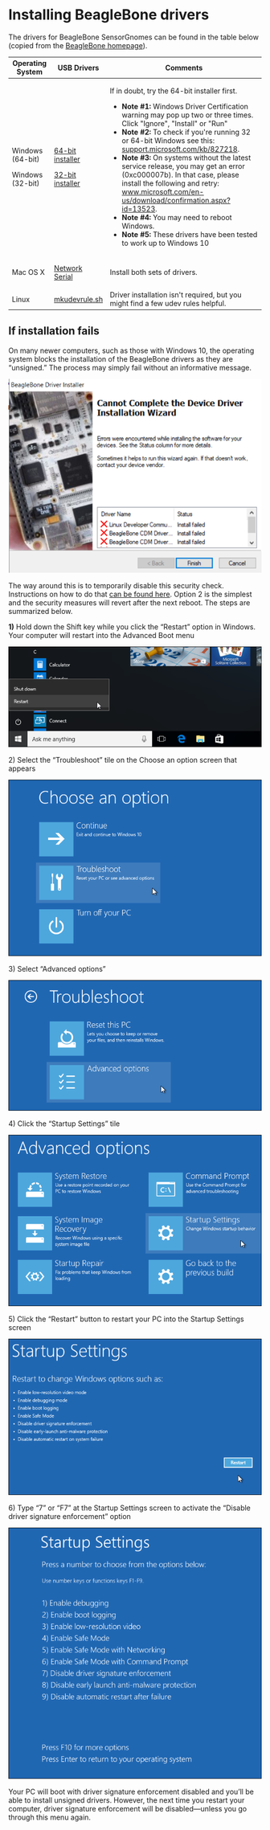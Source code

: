 # Installing BeagleBone drivers

The drivers for BeagleBone SensorGnomes can be found in the table below (copied from the [BeagleBone homepage](http://beagleboard.org/getting-started)).&#x20;

| Operating System                                                                  | USB Drivers                                                                                                                                                                                                                           | Comments                                                                                                                                                                                                                                                                                                                                                                                                                                                                                                                                                                                                                                                                                                                                                                                                                                                                      |
| --------------------------------------------------------------------------------- | ------------------------------------------------------------------------------------------------------------------------------------------------------------------------------------------------------------------------------------- | ----------------------------------------------------------------------------------------------------------------------------------------------------------------------------------------------------------------------------------------------------------------------------------------------------------------------------------------------------------------------------------------------------------------------------------------------------------------------------------------------------------------------------------------------------------------------------------------------------------------------------------------------------------------------------------------------------------------------------------------------------------------------------------------------------------------------------------------------------------------------------- |
| <p>Windows (64-bit)       </p><p></p><p></p><p></p><p></p><p>Windows (32-bit)</p> | <p><a href="https://beagleboard.org/static/Drivers/Windows/BONE_D64.exe">64-bit installer</a></p><p></p><p></p><p></p><p></p><p></p><p><a href="https://beagleboard.org/static/Drivers/Windows/BONE_DRV.exe">32-bit installer</a></p> | <p>If in doubt, try the 64-bit installer first.</p><ul><li><strong>Note #1:</strong> Windows Driver Certification warning may pop up two or three times. Click "Ignore", "Install" or "Run"</li><li><strong>Note #2:</strong> To check if you're running 32 or 64-bit Windows see this: <a href="https://support.microsoft.com/kb/827218">support.microsoft.com/kb/827218</a>.</li><li><strong>Note #3:</strong> On systems without the latest service release, you may get an error (0xc000007b). In that case, please install the following and retry: <a href="https://www.microsoft.com/en-us/download/confirmation.aspx?id=13523">www.microsoft.com/en-us/download/confirmation.aspx?id=13523</a>.</li><li><strong>Note #4:</strong> You may need to reboot Windows.</li><li><strong>Note #5:</strong> These drivers have been tested to work up to Windows 10</li></ul> |
| Mac OS X                                                                          | <p><a href="https://beagleboard.org/static/Drivers/MacOSX/RNDIS/HoRNDIS.pkg">Network</a><br><a href="https://beagleboard.org/static/Drivers/MacOSX/FTDI/EnergiaFTDIDrivers2.2.18.pkg">Serial</a><br></p>                              | Install both sets of drivers.                                                                                                                                                                                                                                                                                                                                                                                                                                                                                                                                                                                                                                                                                                                                                                                                                                                 |
| Linux                                                                             | [mkudevrule.sh](https://beagleboard.org/static/Drivers/Linux/FTDI/mkudevrule.sh)                                                                                                                                                      | Driver installation isn't required, but you might find a few udev rules helpful.                                                                                                                                                                                                                                                                                                                                                                                                                                                                                                                                                                                                                                                                                                                                                                                              |

## If installation fails

On many newer computers, such as those with Windows 10, the operating system blocks the installation of the BeagleBone drivers as they are “unsigned.” The process may simply fail without an informative message.

![Driver installation may fail because the drivers are unsigned](../.gitbook/assets/drivererror.png)

The way around this is to temporarily disable this security check. Instructions on how to do that [can be found here](https://www.howtogeek.com/167723/how-to-disable-driver-signature-verification-on-64-bit-windows-8.1-so-that-you-can-install-unsigned-drivers/). Option 2 is the simplest and the security measures will revert after the next reboot. The steps are summarized below.

**1)** Hold down the Shift key while you click the “Restart” option in Windows. Your computer will restart into the Advanced Boot menu

![](../.gitbook/assets/htg1.png)

2\) Select the “Troubleshoot” tile on the Choose an option screen that appears

![](../.gitbook/assets/htg2.png)

3\) Select “Advanced options”

![](../.gitbook/assets/htg3.png)

4\) Click the “Startup Settings” tile

![](../.gitbook/assets/htg4.png)

5\) Click the “Restart” button to restart your PC into the Startup Settings screen

![](../.gitbook/assets/htg5.png)

6\) Type “7” or “F7” at the Startup Settings screen to activate the “Disable driver signature enforcement” option

![](../.gitbook/assets/htg6.png)

Your PC will boot with driver signature enforcement disabled and you’ll be able to install unsigned drivers. However, the next time you restart your computer, driver signature enforcement will be disabled—unless you go through this menu again.&#x20;
